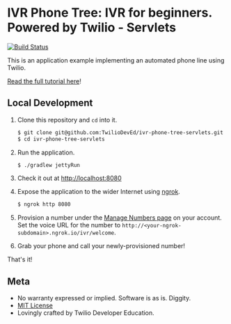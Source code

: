 # IVR Phone Tree: IVR for beginners. Powered by Twilio - Servlets

[![Build Status](https://travis-ci.org/TwilioDevEd/ivr-phone-tree-servlets.svg?branch=master)](https://travis-ci.org/TwilioDevEd/ivr-phone-tree-servlets)

This is an application example implementing an automated phone line using Twilio.

[Read the full tutorial here](https://www.twilio.com/docs/tutorials/walkthrough/ivr-phone-tree/java/servlets)!

## Local Development

1. Clone this repository and `cd` into it.

   ```bash
   $ git clone git@github.com:TwilioDevEd/ivr-phone-tree-servlets.git
   $ cd ivr-phone-tree-servlets
   ```

2. Run the application.

   ```bash
   $ ./gradlew jettyRun
   ```

3. Check it out at [http://localhost:8080](http://localhost:8080)

4. Expose the application to the wider Internet using [ngrok](https://ngrok.com/).

   ```bash
   $ ngrok http 8080
   ```
   
5. Provision a number under the
   [Manage Numbers page](https://www.twilio.com/user/account/phone-numbers/incoming)
   on your account. Set the voice URL for the number to
   `http://<your-ngrok-subdomain>.ngrok.io/ivr/welcome`.

6. Grab your phone and call your newly-provisioned number!

That's it!

## Meta

* No warranty expressed or implied. Software is as is. Diggity.
* [MIT License](http://www.opensource.org/licenses/mit-license.html)
* Lovingly crafted by Twilio Developer Education.
